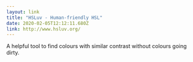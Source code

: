 ```yaml
---
layout: link 
title: "HSLuv - Human-friendly HSL" 
date: 2020-02-05T12:12:11.680Z 
link: http://www.hsluv.org/ 
---
```


A helpful tool to find colours with similar contrast without colours going dirty.